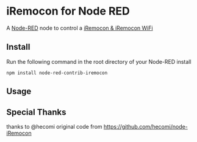 iRemocon for Node RED
=====================

A <a href="http://nodered.org" target="_new">Node-RED</a> node to control a <a href="http://i-remocon.com/">iRemocon & iRemocon WiFi</a> 

Install
-------

Run the following command in the root directory of your Node-RED install

    npm install node-red-contrib-iremocon


Usage
-----

Special Thanks
-----

thanks to @hecomi
original code from https://github.com/hecomi/node-iRemocon
